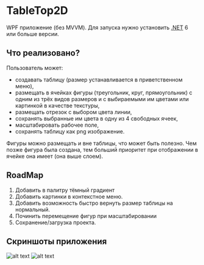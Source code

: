 # TableTop2D

WPF приложение (без MVVM). Для запуска нужно установить [.NET](https://dotnet.microsoft.com/download/dotnet-framework) 6 или больше версии.

## Что реализовано?

Пользователь может:
* создавать таблицу (размер устанавливается в приветственном меню),
* размещать в ячейках фигуры (треугольник, круг, прямоугольник) с одним из трёх видов размеров и с выбираемыми им цветами или картинкой в качестве текстуры,
* размещать отрезок с выбором цвета линии,
* сохранять выбранные им цвета в одну из 4 свободных ячеек,
* масштабировать рабочее поле,
* сохранять таблицу как png изображение.

Фигуры можно размещать и вне таблицы, что может быть полезно. Чем позже фигура была создана, тем больший приоритет при отображении в ячейке она имеет (она выше слоем).

## RoadMap

1. Добавить в палитру тёмный градиент
2. Добавить картинки в контекстное меню.
3. Добавить возможность быстро вернуть размер таблицы на нормальный.
4. Починить перемещение фигур при масштабировании
5. Сохранение/загрузка проекта.

## Скриншоты приложения
![alt text](https://media.discordapp.net/attachments/937322251055923240/1006204370372796516/unknown.png?width=690&height=663)
![alt text](https://media.discordapp.net/attachments/937322251055923240/1006204370674782308/unknown.png?width=690&height=663)
